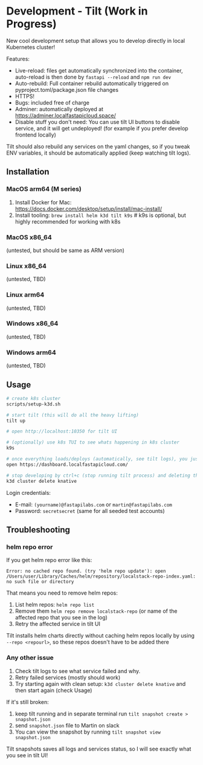 # Development - Tilt (Work in Progress)

New cool development setup that allows you to develop directly in local Kubernetes cluster!

Features:

- Live-reload: files get automatically synchronized into the container, auto-reload is then done by `fastapi --reload` and `npm run dev`
- Auto-rebuild: Full container rebuild automatically triggered on pyproject.toml/package.json file changes
- HTTPS!
- Bugs: included free of charge
- Adminer: automatically deployed at https://adminer.localfastapicloud.space/
- Disable stuff you don't need: You can use tilt UI buttons to disable service, and it will get undeployed! (for example if you prefer develop frontend locally)

Tilt should also rebuild any services on the yaml changes, so if you tweak ENV variables, it should be automatically applied (keep watching tilt logs).

## Installation

### MacOS arm64 (M series)

1. Install Docker for Mac: https://docs.docker.com/desktop/setup/install/mac-install/
2. Install tooling: `brew install helm k3d tilt k9s`  # k9s is optional, but highly recommended for working with k8s

### MacOS x86_64

(untested, but should be same as ARM version)


### Linux x86_64

(untested, TBD)

### Linux arm64

(untested, TBD)

### Windows x86_64

(untested, TBD)

### Windows arm64

(untested, TBD)

## Usage

```sh
# create k8s cluster
scripts/setup-k3d.sh

# start tilt (this will do all the heavy lifting)
tilt up

# open http://localhost:10350 for tilt UI

# (optionally) use k8s TUI to see whats happening in k8s cluster
k9s

# once everything loads/deploys (automatically, see tilt logs), you just go to https://dashboard.localfastapicloud.com/ and/or https://api.localfastapicloud.com/docs
open https://dashboard.localfastapicloud.com/

# stop developing by ctrl+c (stop running tilt process) and deleting the k8s cluster
k3d cluster delete knative
```

Login credentials:

- E-mail: `(yourname)@fastapilabs.com` or `martin@fastapilabs.com`
- Password: `secretsecret`  (same for all seeded test accounts)

## Troubleshooting

### helm repo error

If you get helm repo error like this:

```
Error: no cached repo found. (try 'helm repo update'): open /Users/user/Library/Caches/helm/repository/localstack-repo-index.yaml: no such file or directory
```

That means you need to remove helm repos:

1. List helm repos: `helm repo list`
2. Remove them `helm repo remove localstack-repo` (or name of the affected repo that you see in the log)
3. Retry the affected service in tilt UI

Tilt installs helm charts directly without caching helm repos locally by using `--repo <repourl>`, so these repos doesn't have to be added there

### Any other issue

1. Check tilt logs to see what service failed and why.
2. Retry failed services (mostly should work)
3. Try starting again with clean setup: `k3d cluster delete knative` and then start again (check Usage)

If it's still broken:

1. keep tilt running and in separate terminal run `tilt snapshot create > snapshot.json`
2. send `snapshot.json` file to Martin on slack
3. You can view the snapshot by running `tilt snapshot view snapshot.json`

Tilt snapshots saves all logs and services status, so I will see exactly what you see in tilt UI!
